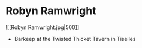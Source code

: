 # Robyn Ramwright

![[Robyn Ramwright.jpg|500]]

- Barkeep at the Twisted Thicket Tavern in Tiselles
